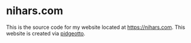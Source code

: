# nihars.com
This is the source code for my website located at https://nihars.com. 
This website is created via [pidgeotto](https://github.com/niharokz/pidgeotto).
